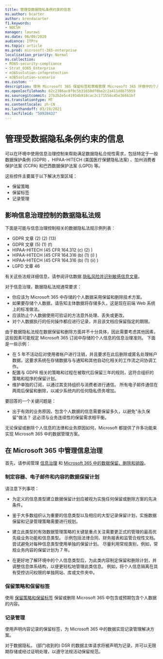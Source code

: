 ```yaml
---
title: 管理受数据隐私条例约束的信息
ms.author: bcarter
author: brendacarter
f1.keywords:
- NOCSH
manager: laurawi
ms.date: 06/09/2020
audience: ITPro
ms.topic: article
ms.prod: microsoft-365-enterprise
localization_priority: Normal
ms.collection:
- M365-security-compliance
- Strat_O365_Enterprise
- m365solution-infoprotection
- m365solution-scenario
ms.custom: ''
description: 使用 Microsoft 365 保留标签和策略管理 Microsoft 365 环境中的个人数据。
ms.openlocfilehash: 62c2386ac8f9c5b31650df8be2c2a411d8b75959
ms.sourcegitcommit: 27b2b2e5c41934b918cac2c171556c45e36661bf
ms.translationtype: MT
ms.contentlocale: zh-CN
ms.lasthandoff: 03/19/2021
ms.locfileid: "50928432"
---
```

# <a name="govern-information-subject-to-data-privacy-regulation"></a>管理受数据隐私条例约束的信息

可以在环境中使用信息治理控制来帮助满足数据隐私合规性需求，包括特定于一般数据保护条例 (GDPR) 、HIPAA-HITECH (美国医疗保健隐私法案) 、加州消费者保护法案 (CCPA) 和巴西数据保护法案 (LGPD) 等。 

这些控件主要属于以下解决方案区域：

- 保留策略
- 保留标签
- 记录管理

## <a name="data-privacy-regulations-impacting-information-governance-controls"></a>影响信息治理控制的数据隐私法规

下面是可能与信息治理控制相关的数据隐私法规示例列表：

- GDPR 文章 (2)  (2)  (13) 
- GDPR 文章 (5)  (1)  (f) 
- HIPAA-HITECH (45 CFR 164.312 (c)  (2) ) 
- HIPAA-HITECH (45 CFR 164.316 (b)  (1)  (i) ) 
- HIPAA-HITECH (45 CFR 164.316 (b)  (1)  (ii) ) 
- LGPD 文章 46

有关这些法规详细信息，请参阅评估数据 [隐私风险并识别敏感信息文章](information-protection-deploy-assess.md)。

对于信息治理，数据隐私法规通常要求：

- 你应该为 Microsoft 365 中存储的个人数据采用保留和删除技术方案。
- 如果要存储个人数据，请告知主体数据将存储多久，这是现在前端 Web 系统上的标准做法。
- 应该防止个人数据使用可验证的方法意外处理、丢失或更改。
- 对个人数据执行的任何操作都应进行记录，并且该文档应保留指定的期限。

由于数据隐私法规在数据保留和删除方面并不十分具体，因此需要考虑其他因素，这些因素可能规定 Microsoft 365 订阅中存储的个人信息的信息治理准则。 下面是一些示例：

- 在 5 年不活动后对使用者帐户进行注销，并且要求在此后删除或匿名处理帐户数据，这要求系统在存储数据与与通知和其他自动化相关的工作流之间协调工作。
- 配置与 GDPR 相关的策略和过程在被取代后保留三年的规则，这符合组织的策略和程序的保留计划。
- 维护单独的订阅，以通过其支持组织与消费者进行通信。 所有电子邮件通信在两周后保留和删除，以减少系统内的任何隐私债务增加。

要回答的一个关键问题是： 

- 出于有效的业务原因，包含个人数据的信息需要保留多久，以避免"永久保留"做法？ 这必须与业务连续性的保留需求相平衡。

无论保留或删除个人信息的法律和业务原因如何，Microsoft 都提供了许多功能来实现 Microsoft 365 中的数据管理方案。

## <a name="managing-information-governance-in-microsoft-365"></a>在 Microsoft 365 中管理信息治理

首先，请参阅管理 [信息治理](../compliance/manage-information-governance.md) 和 [Microsoft 365 中的数据保留、删除和销毁](/office365/Enterprise/office-365-data-retention-deletion-and-destruction-overview)。

### <a name="develop-data-retention-schedules-for-containers-email-and-content"></a>制定容器、电子邮件和内容的数据保留计划

请注意下列事项：

- 为定义的信息类型建立数据保留计划应被视为实施任何保留或删除方案的先决条件。

- 鉴于大多数组织认为重要的信息类型以及相应的大型记录保留计划，实施数据保留和记录管理策略需要进行规划。 

- 建立此类型的有效数据管理策略的关键是重点关注需要更正式的管理的最高优先级业务功能和信息类型。 示例包括法律合同、财务报表和监管合规性文档。 尝试避免对每种信息类型使用单独的保留计划。 尽量利用常规类别，例如，常规业务内容的保留计划为 7 年。

- 在更好地了解环境中的个人信息类型后，为此类内容制定保留和删除计划，并调整信息体系结构，以便更轻松地管理此类信息。 例如，将个人信息隔离在具有受控访问权限的单独网站、库或文件夹中。

### <a name="retention-policies-and-retention-labels"></a>保留策略和保留标签

使用 [保留策略和保留标签](../compliance/retention.md) 保留或删除 Microsoft 365 中包含或预期包含个人数据的内容。

### <a name="records-management"></a>记录管理

使用声明内容记录的保留标签，为 Microsoft [](../compliance/records-management.md) 365 中的数据实现记录管理解决方案。

对于数据隐私， (部门收到的) DSR 的数据主体请求将被声明为记录，并可以无限期存储或经过证明处理，以遵守法规活动保留规范。